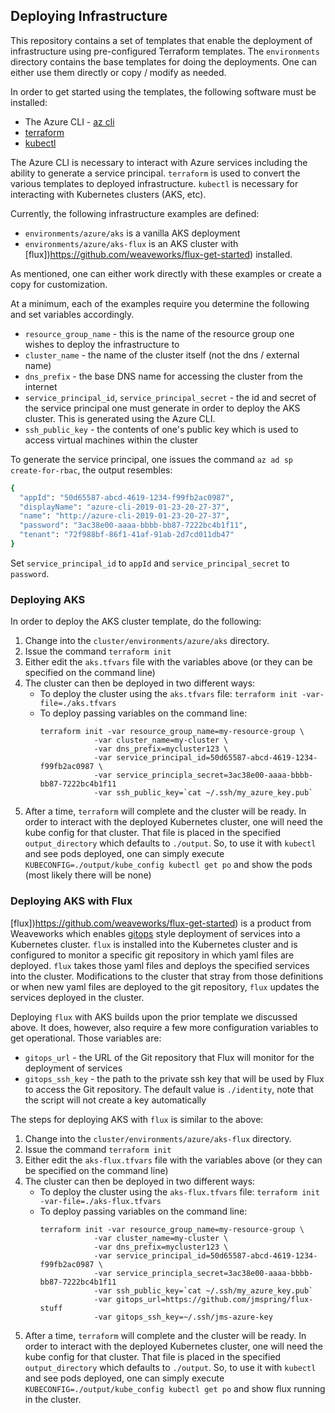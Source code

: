 ## Deploying Infrastructure

This repository contains a set of templates that enable the deployment of infrastructure using
pre-configured Terraform templates.  The `environments` directory contains the base templates for 
doing the deployments.  One can either use them directly or copy / modify as needed.

In order to get started using the templates, the following software must be installed:

- The Azure CLI - [az cli](https://docs.microsoft.com/en-us/cli/azure/install-azure-cli?view=azure-cli-latest)
- [terraform](https://www.terraform.io/intro/getting-started/install.html)
- [kubectl](https://kubernetes.io/docs/tasks/tools/install-kubectl/)

The Azure CLI is necessary to interact with Azure services including the ability to generate a service 
principal.  `terraform` is used to convert the various templates to deployed infrastructure.  `kubectl`
is necessary for interacting with Kubernetes clusters (AKS, etc).

Currently, the following infrastructure examples are defined:

- `environments/azure/aks` is a vanilla AKS deployment
- `environments/azure/aks-flux` is an AKS cluster with [flux])https://github.com/weaveworks/flux-get-started) installed.

As mentioned, one can either work directly with these examples or create a copy for customization.

At a minimum, each of the examples require you determine the following and set variables accordingly.

- `resource_group_name` - this is the name of the resource group one wishes to deploy the infrastructure to
- `cluster_name` - the name of the cluster itself (not the dns / external name)
- `dns_prefix` - the base DNS name for accessing the cluster from the internet
- `service_principal_id`, `service_principal_secret` - the id and secret of the service principal one must generate in order to deploy the AKS cluster.  This is generated using the Azure CLI.
- `ssh_public_key` - the contents of one's public key which is used to access virtual machines within the cluster

To generate the service principal, one issues the command `az ad sp create-for-rbac`, the output resembles:

```bash
{
  "appId": "50d65587-abcd-4619-1234-f99fb2ac0987",
  "displayName": "azure-cli-2019-01-23-20-27-37",
  "name": "http://azure-cli-2019-01-23-20-27-37",
  "password": "3ac38e00-aaaa-bbbb-bb87-7222bc4b1f11",
  "tenant": "72f988bf-86f1-41af-91ab-2d7cd011db47"
}
```

Set `service_principal_id` to `appId` and `service_principal_secret` to `password`.

### Deploying AKS

In order to deploy the AKS cluster template, do the following:

1. Change into the `cluster/environments/azure/aks` directory.
2. Issue the command `terraform init`
3. Either edit the `aks.tfvars` file with the variables above (or they can be specified on the command line)
4. The cluster can then be deployed in two different ways:
   - To deploy the cluster using the `aks.tfvars` file: `terraform init -var-file=./aks.tfvars`
   - To deploy passing variables on the command line:
        ```
        terraform init -var resource_group_name=my-resource-group \
                    -var cluster_name=my-cluster \
                    -var dns_prefix=mycluster123 \
                    -var service_principal_id=50d65587-abcd-4619-1234-f99fb2ac0987 \
                    -var service_principla_secret=3ac38e00-aaaa-bbbb-bb87-7222bc4b1f11
                    -var ssh_public_key=`cat ~/.ssh/my_azure_key.pub`
        ```
5. After a time, `terraform` will complete and the cluster will be ready.  In order to interact with the deployed Kubernetes cluster, one will need the kube config for that cluster.  That file is placed in the specified `output_directory` which defaults to `./output`.  So, to use it with `kubectl` and see pods deployed, one can simply execute `KUBECONFIG=./output/kube_config kubectl get po` and show the pods (most likely there will be none)

### Deploying AKS with Flux

[flux])https://github.com/weaveworks/flux-get-started) is a product from Weaveworks which enables 
[gitops](https://www.weave.works/blog/gitops-operations-by-pull-request) style deployment of services into 
a Kubernetes cluster.  `flux` is installed into the Kubernetes cluster and is configured to monitor a 
specific git repository in which yaml files are deployed.  `flux` takes those yaml files and deploys the
specified services into the cluster.  Modifications to the cluster that stray from those definitions or 
when new yaml files are deployed to the git repository, `flux` updates the services deployed in the cluster.

Deploying `flux` with AKS builds upon the prior template we discussed above.  It does, however, also require
a few more configuration variables to get operational.  Those variables are:

- `gitops_url` - the URL of the Git repository that Flux will monitor for the deployment of services
- `gitops_ssh_key` - the path to the private ssh key that will be used by Flux to access the Git repository.  The default value is `./identity`, note that the script will not create a key automatically

The steps for deploying AKS with `flux` is similar to the above:

1. Change into the `cluster/environments/azure/aks-flux` directory.
2. Issue the command `terraform init`
3. Either edit the `aks-flux.tfvars` file with the variables above (or they can be specified on the command line)
4. The cluster can then be deployed in two different ways:
   - To deploy the cluster using the `aks-flux.tfvars` file: `terraform init -var-file=./aks-flux.tfvars`
   - To deploy passing variables on the command line:
        ```
        terraform init -var resource_group_name=my-resource-group \
                    -var cluster_name=my-cluster \
                    -var dns_prefix=mycluster123 \
                    -var service_principal_id=50d65587-abcd-4619-1234-f99fb2ac0987 \
                    -var service_principla_secret=3ac38e00-aaaa-bbbb-bb87-7222bc4b1f11
                    -var ssh_public_key=`cat ~/.ssh/my_azure_key.pub`
                    -var gitops_url=https://github.com/jmspring/flux-stuff
                    -var gitops_ssh_key=~/.ssh/jms-azure-key
        ```
5. After a time, `terraform` will complete and the cluster will be ready.  In order to interact with the deployed Kubernetes cluster, one will need the kube config for that cluster.  That file is placed in the specified `output_directory` which defaults to `./output`.  So, to use it with `kubectl` and see pods deployed, one can simply execute `KUBECONFIG=./output/kube_config kubectl get po` and show flux running in the cluster.